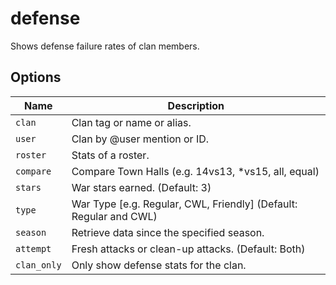 # defense

Shows defense failure rates of clan members.

## Options

| Name        | Description                                                        |
| ----------- | ------------------------------------------------------------------ |
| `clan`      | Clan tag or name or alias.                                         |
| `user`      | Clan by @user mention or ID.                                       |
| `roster`    | Stats of a roster.                                                 |
| `compare`   | Compare Town Halls (e.g. 14vs13, \*vs15, all, equal)               |
| `stars`     | War stars earned. (Default: 3)                                     |
| `type`      | War Type \[e.g. Regular, CWL, Friendly] (Default: Regular and CWL) |
| `season`    | Retrieve data since the specified season.                          |
| `attempt`   | Fresh attacks or clean-up attacks. (Default: Both)                 |
| `clan_only` | Only show defense stats for the clan.                              |
